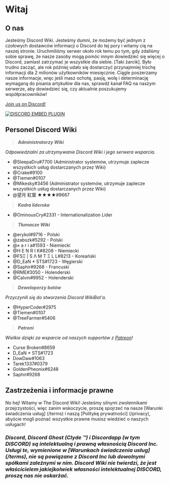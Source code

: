 <!-- TITLE: Polish - Home -->

# Witaj
## O nas
Jesteśmy Discord Wiki. Jesteśmy dumni, że możemy być jednym z czołowych dostawców informacji o Discord do tej pory i witamy cię na naszej stronie. Uruchmiliśmy serwer około rok temu po tym, gdy zdaliśmy sobie sprawę, że nasze zasoby mogą pomóc innym dowiedzieć się więcej o Discord, zamiast zatrzymać je wszystkie dla siebie. [Taki żarcik]. Było trudno zacząć, ale rok później udało się dostarczyć przynajmniej trochę informacji dla 2 milionów użytkowników miesięcznie. Ciągle poszerzamy nasze informacje, więc jeśli masz ochotę, pasję, wolę i determinację wymaganą do pisania artykułów dla nas, sprawdź kanał FAQ na naszym serwerze, aby dowiedzieć się, czy aktualnie poszukujemy współpracowników!

[Join us on Discord!](https://discord.gg/ZRJ9Ghh)

<a href="https://discord.gg/ZRJ9Ghh">![DISCORD EMBED PLUGIN](https://discordapp.com/api/guilds/367460196148183040/widget.png?style=banner2)</a>

## Personel Discord Wiki
> ***Administratorzy Wiki***

*Odpowiedzialni za utrzymywanie Discord Wiki i jego serwera wsparcia.*
* @SleepaDru#7700 (Administrator systemów, utrzymuje zaplecze wszystkich usług dostarczanych przez Wiki)
* @Crake#9100
* @Tiemen#0107
* @Mikesky#3456 (Administrator systemów, utrzymuje zaplecze wszystkich usług dostarczanych przez Wiki)
* @望月 紅葉 ★★★★#9667

> ***Kadra liderska***

* @OminousCry#2331 - Internationalization Lider

> ***Tłumacze Wiki***

* @erykol#9716 - Polski
* @zabszk#5292 - Polski
* @» a r i a#1593 - Niemiecki 
* @H E N R I K#8208 - Niemiecki
* @FSΞ | S Λ M T Ξ L L#8213 - Koreański
* @D_EaN * STS#1723 - Węgierski
* @Saphir#9268 - Francuski
* @RME#3050 - Holenderski
* @Calvin#9952 - Holenderski 

> ***Deweloperzy botów***

*Przyczynili się do stworzenia Discord WikiBot'a.*
* @HyperCoder#2975
* @Tiemen#0107
* @TreeFarmer#5406

> ***Patroni***

*Wielkie dzięki za wsparcie od naszych supportów z [Patreon](https://www.patreon.com/TheDiscordWiki)!*

* Curse Broken#8659
* D_EaN * STS#1723
* DowDaw#1063
* Tarek1337#0379
* GoldenPheonix#6248
* Saphir#9268

## Zastrzeżenia i informacje prawne
No hej! Witamy w The Discord Wiki! Jesteśmy silnymi zwolennikami przejrzystości, więc zanim wskoczycie, proszę spojrzeć na nasze [Warunki świadczenia usług] (/terms) i naszą [Politykę prywatności] (/privacy), abyście mogli poznać wszystkie prawne musisz wiedzieć o naszych usługach!

### ***Discord, Discord Ghost (Clyde ™) i Discordapp (w tym DISCORD) są intelektualną i prawną własnością Discord Inc. Usługi te, wymienione w [Warunkach świadczenia usług] (/terms), nie są powiązane z Discord Inc lub dowolnymi spółkami zależnymi w nim. Discord Wiki nie twierdzi, że jest właścicielem jakiejkolwiek własności intelektualnej DISCORD, proszę nas nie oskarżać.***